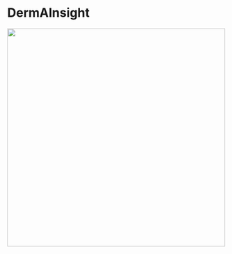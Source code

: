 # DermAInsight
<img src='[frontend/src/assets/photos/brig.png](https://github.com/user-attachments/assets/2c814c48-563e-4589-aa03-1844153ccc05)'
  width= 500>

